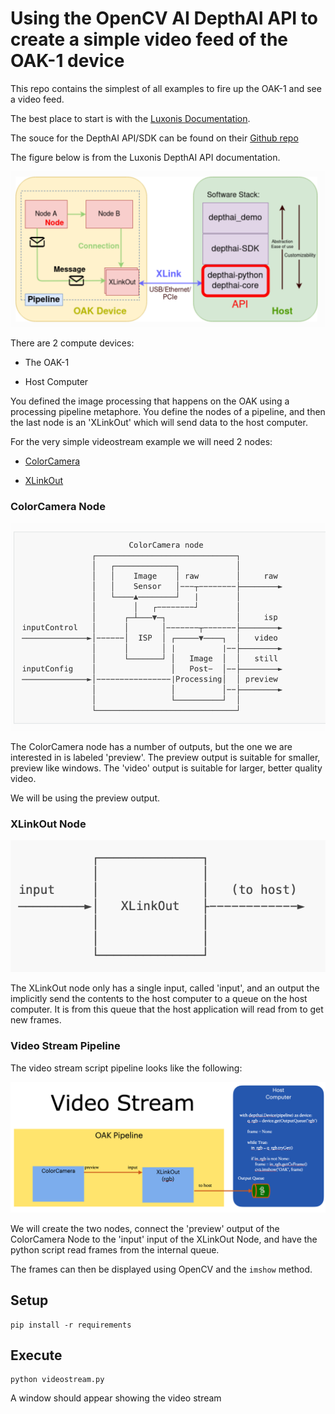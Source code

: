 # Using the OpenCV AI DepthAI API to create a simple video feed of the OAK-1 device

This repo contains the simplest of all examples to fire up the OAK-1 and see a video feed.

The best place to start is with the [Luxonis Documentation](https://docs.luxonis.com/projects/api/en/latest/).

The souce for the DepthAI API/SDK can be found on their [Github repo](https://github.com/luxonis/depthai)

The figure below is from the Luxonis DepthAI API documentation.

![OakHostPipeline](./media/oak-arcj.png)

There are 2 compute devices:

* The OAK-1

* Host Computer

You defined the image processing that happens on the OAK using a processing pipeline metaphore.  You define the nodes of a pipeline, and then the last node is an 'XLinkOut' which will send data to the host computer.

For the very simple videostream example we will need 2 nodes:

* [ColorCamera](https://docs.luxonis.com/projects/api/en/latest/components/nodes/color_camera/)

* [XLinkOut](https://docs.luxonis.com/projects/api/en/latest/components/nodes/xlink_out/)

### ColorCamera Node

![CCN](./media/color-camera-node.png)

The ColorCamera node has a number of outputs, but the one we are interested in is labeled 'preview'.  The preview output is suitable for smaller, preview like windows.  The 'video' output is suitable for larger, better quality video.

We will be using the preview output.

### XLinkOut Node

![XLO](./media/xlink-out-node.png)

The XLinkOut node only has a single input, called 'input', and an output the implicitly send the contents to the host computer to a queue on the host computer.  It is from this queue that the host application will read from to get new frames.

### Video Stream Pipeline

The video stream script pipeline looks like the following:

![VSP](./media/video-stream-arch.png)

We will create the two nodes, connect the 'preview' output of the ColorCamera Node to the 'input' input of the XLinkOut Node, and have the python script read frames from the internal queue.

The frames can then be displayed using OpenCV and the `imshow` method.


## Setup

```shell
pip install -r requirements
```

## Execute

```shell
python videostream.py
```

A window should appear showing the video stream


 
